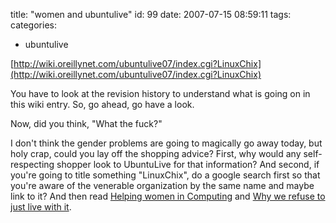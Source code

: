 title: "women and ubuntulive"
id: 99
date: 2007-07-15 08:59:11
tags: 
categories: 
- ubuntulive

[http://wiki.oreillynet.com/ubuntulive07/index.cgi?LinuxChix](http://wiki.oreillynet.com/ubuntulive07/index.cgi?LinuxChix)

You have to look at the revision history to understand what is going on in this wiki entry. So, go ahead, go have a look.

Now, did you think, "What the fuck?"

I don't think the gender problems are going to magically go away today, but holy crap, could you lay off the shopping advice? First, why would any self-respecting shopper look to UbuntuLive for that information? And second, if you're going to title something "LinuxChix", do a google search first so that you're aware of the venerable organization by the same name and maybe link to it? And then read [Helping women in Computing](http://www.linuxchix.org/helping-women-computing.html) and [Why we refuse to just live with it](http://www.linuxchix.org/why-we-refuse-just-live-it.html).
